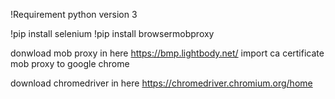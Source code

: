 !Requirement
python version 3

!pip install selenium
!pip install browsermobproxy

donwload mob proxy in here https://bmp.lightbody.net/
import ca certificate mob proxy to google chrome

download chromedriver in here https://chromedriver.chromium.org/home
